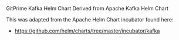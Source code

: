  GitPrime Kafka Helm Chart Derived from Apache Kafka Helm Chart

This was adapted from the Apache Helm Chart incubator found here: 

 * https://github.com/helm/charts/tree/master/incubator/kafka